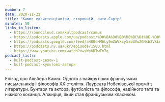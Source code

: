 ```yaml
---
number: 7
date: 2020-11-22
title: "Камю: екзистенціалізм, сторонній, анти-Сартр"
minutes: 50
links_to_listen:
  - https://soundcloud.com/kultpodcast/camus
  - https://podcasts.apple.com/ua/podcast/%D0%BA%D0%B0%D0%BC%D1%8E-%D0%B5%D0%BA%D0%B7%D0%B8%D1%81%D1%82%D0%B5%D0%BD%D1%86%D1%96%D0%B0%D0%BB%D1%96%D0%B7%D0%BC-%D1%81%D1%82%D0%BE%D1%80%D0%BE%D0%BD%D0%BD%D1%96%D0%B9-%D0%B0%D0%BD%D1%82%D0%B8-%D1%81%D0%B0%D1%80%D1%82%D1%80/id1581339249?i=1000532083122
  - https://podcasts.google.com/feed/aHR0cHM6Ly9mZWVkcy5zb3VuZGNsb3VkLmNvbS91c2Vycy9zb3VuZGNsb3VkOnVzZXJzOjg5MjM3MjAyNy9zb3VuZHMucnNz/episode/dGFnOnNvdW5kY2xvdWQsMjAxMDp0cmFja3MvOTMzOTA4NzQz
  - https://podcasts.nv.ua/ukr/episode/1500.html
  - https://www.youtube.com/watch?v=sWp6RTwTm7g
podcast_lists:
  - kult-podcast-сезон-1
  - kult-podcast-культові-автори
---
```


Епізод про Альбера Камю. Одного з найкрутіших французьких письменників і
філософів ХХ століття. Лауреата Нобелівської премії з літератури. Бунтаря та
актора, футболіста та філософа, надійного тата та ніжного коханця. Алжирця,
який став французьким класиком.
